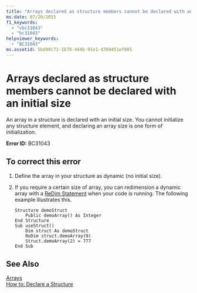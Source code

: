 ```yaml
---
title: "Arrays declared as structure members cannot be declared with an initial size"
ms.date: 07/20/2015
f1_keywords: 
  - "vbc31043"
  - "bc31043"
helpviewer_keywords: 
  - "BC31043"
ms.assetid: 5bd90c71-1b78-444b-91e1-4789451ef085
---
```

# Arrays declared as structure members cannot be declared with an initial size
An array in a structure is declared with an initial size. You cannot initialize any structure element, and declaring an array size is one form of initialization.  
  
 **Error ID:** BC31043  
  
## To correct this error  
  
1. Define the array in your structure as dynamic (no initial size).  
  
2. If you require a certain size of array, you can redimension a dynamic array with a [ReDim Statement](../../../visual-basic/language-reference/statements/redim-statement.md) when your code is running. The following example illustrates this.  
  
   ```  
   Structure demoStruct  
       Public demoArray() As Integer  
   End Structure  
   Sub useStruct()  
       Dim struct As demoStruct  
       ReDim struct.demoArray(9)  
       Struct.demoArray(2) = 777  
   End Sub  
   ```  
  
## See Also  
 [Arrays](../../../visual-basic/programming-guide/language-features/arrays/index.md)  
 [How to: Declare a Structure](../../../visual-basic/programming-guide/language-features/data-types/how-to-declare-a-structure.md)
